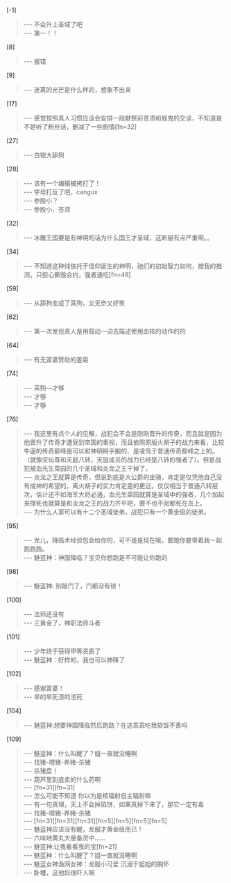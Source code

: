 
[-1] 
>--- 不会升上圣域了吧<br>
>--- 第一！！<br>

[8] 
>--- 报错<br>

[9] 
>--- 迷离的光芒是什么样的，想象不出来<br>

[17] 
>--- 感觉按照真人习惯应该会安排一段献祭前苍须和舰鬼的交谈，不知道是不是听了粉丝话，删减了一些剧情[fn=32]<br>

[27] 
>--- 白银大舔狗<br>

[28] 
>--- 该有一个编辑被拷打了！<br>
>--- 字母打反了吧，cangux<br>
>--- 参股小？<br>
>--- 参股小，苍须<br>

[32] 
>--- 冰雕王国要是有神明的话为什么国王才圣域，这断层有点严重啊。。<br>

[34] 
>--- 不知道这种纯依托于信仰诞生的神明，祂们的初始智力如何，按我的推测，只担心撕毁合约，强者通吃[fn=48]<br>

[59] 
>--- 从舔狗变成了真狗，又无奈又好笑<br>

[62] 
>--- 第一次发现真人是用鼓动一词去描述使用血核的动作的的<br>

[64] 
>--- 有无富婆赞助的差距<br>

[74] 
>--- 采购—才够<br>
>--- 才够<br>
>--- 才够<br>

[76] 
>--- 我这里有点个人的见解，战犯会不会是刚刚晋升的传奇，而且就是因为他晋升了传奇才遭受到帝国的重视，而且依照原版火胡子的战力来看，比较牛逼的传奇巅峰是可以和神明掰手腕的、是凌驾于普通传奇巅峰之上的。（就像亚仙尊和天庭八转，天庭成员的战力已经是八转的强者了）。但是战犯被血光生菜园的几个圣域和炎龙之王干掉了，<br>
>--- 炎龙之王就算是传奇，但说到底是大公爵的坐骑，肯定是仅凭他自己没有成神的希望的，离火胡子的实力肯定差的更远，仅仅相当于普通八转层次，估计还不如海军大将必通，血光生菜园就算是圣域中的强者，几个加起来撑死也就算是和炎龙之王的战力齐平吧，要不也不回都死在岛上。<br>
>--- 为什么人家可以有十二个圣域徒弟，战犯只有一个黄金级的徒弟。<br>

[95] 
>--- 龙儿，降临术经验包会给你的，可不是是现在哦，要跑你要带着我一起跑跑跑。<br>
>--- 魅蓝神：神国降临？宝贝你想跑是不可能让你跑的<br>

[98] 
>--- 魅蓝神: 别敲门了，门都没有锁！<br>

[100] 
>--- 法师还没有<br>
>--- 三黄金了，神职法师斗者<br>

[101] 
>--- 少年终于获得甲等资质了<br>
>--- 魅蓝神：好样的，我也可以神降了<br>

[102] 
>--- 感谢富婆！<br>
>--- 旱的旱死涝的涝死<br>

[104] 
>--- 魅蓝神:想要神国降临然后跑路？在这乖乖吃我软饭不香吗<br>

[109] 
>--- 魅蓝神：什么叫醒了？姐一直就没睡啊<br>
>--- 找猪-喂猪-养猪-杀猪<br>
>--- 杀猪盘！<br>
>--- 葫芦里到底卖的什么药啊<br>
>--- [fn=31][fn=31]<br>
>--- 怎么可能不知道 你以为是核辐射自主辐射嘛<br>
>--- 有一句真理，天上不会掉陷饼，如果真掉下来了，那它一定有毒<br>
>--- 找猪-喂猪-养猪-杀猪<br>
>--- [fn=31][fn=31][fn=31][fn=5][fn=5][fn=5][fn=5]<br>
>--- 魅蓝神应该没有醒，龙服才黄金级而已！<br>
>--- 六味地黄丸大量备货中……<br>
>--- 魅蓝神:让我看看我的宝[fn=21]<br>
>--- 魅蓝神：什么叫醒了？姐一直就没睡啊<br>
>--- 魅蓝女神渔网女神：龙服小可爱 沉溺于姐姐的胸怀<br>
>--- 卧槽，这他妈很吓人啊<br>
